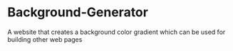 # Background-Generator
A website that creates a background color gradient which can be used for building other web pages


